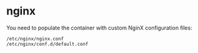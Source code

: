 # nginx

You need to populate the container with custom NginX configuration files:
```
/etc/nginx/nginx.conf
/etc/nginx/conf.d/default.conf
```
